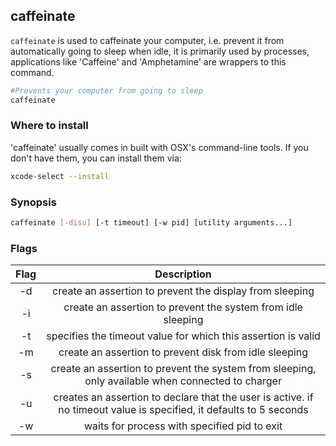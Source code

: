 ---
---

caffeinate
-------

`caffeinate` is used to caffeinate your computer, i.e. prevent it from automatically going to sleep when idle, it is primarily used by processes, applications like 'Caffeine' and 'Amphetamine' are wrappers to this command.

~~~ bash
#Prevents your computer from going to sleep
caffeinate
~~~

<!--more-->

### Where to install

'caffeinate' usually comes in built with OSX's command-line tools. If you don't have them, you can install them via:

~~~ bash
xcode-select --install
~~~

### Synopsis

~~~ bash
caffeinate [-disu] [-t timeout] [-w pid] [utility arguments...]
~~~ 

### Flags

|     Flag     |               Description                |
| :----------: | :--------------------------------------: |
|      -d      |  create an assertion to prevent the display from sleeping |
|      -i      |  create an assertion to prevent the system from idle sleeping     |
|      -t      |   specifies the timeout value for which this assertion is valid |
|      -m      | create an assertion to prevent disk from idle sleeping |
|      -s      | create an assertion to prevent the system from sleeping, only available when connected to charger |
|      -u      | creates an assertion to declare that the user is active. if no timeout value is specified, it defaults to 5 seconds |
|      -w      | waits for process with specified pid to exit |

